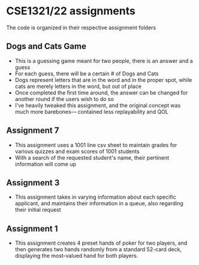 # CSE1321/22 assignments

The code is organized in their respective assignment folders

## Dogs and Cats Game
- This is a guessing game meant for two people, there is an answer and a guess
- For each guess, there will be a certain # of Dogs and Cats
- Dogs represent letters that are in the word and in the proper spot, while cats are merely letters in the word, but out of place
- Once completed the first time around, the answer can be changed for another round if the users wish to do so
- I've heavily tweaked this assignment, and the original concept was much more barebones— contained less replayability and QOL  

## Assignment 7
- This assignment uses a 1001 line csv sheet to maintain grades for various quizzes and exam scores of 1001 students
- With a search of the requested student's name, their pertinent information will come up 

## Assignment 3
- This assignment takes in varying information about each specific applicant, and maintains their information in a queue, also regarding their initial request

## Assignment 1
- This assignment creates 4 preset hands of poker for two players, and then generates two hands randomly from a standard 52-card deck, displaying the most-valued hand for both players.
